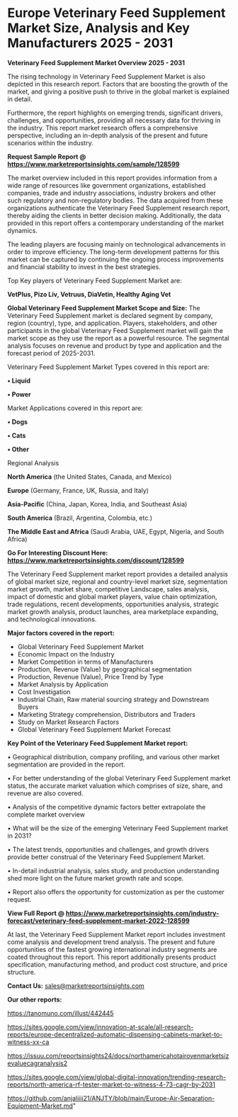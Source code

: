 # Europe Veterinary Feed Supplement Market Size, Analysis and Key Manufacturers 2025 - 2031

<Strong> Veterinary Feed Supplement Market Overview 2025 - 2031</strong>

The rising technology in Veterinary Feed Supplement Market is also depicted in this research report. Factors that are boosting the growth of the market, and giving a positive push to thrive in the global market is explained in detail.

Furthermore, the report highlights on emerging trends, significant drivers, challenges, and opportunities, providing all necessary data for thriving in the industry. This report market research offers a comprehensive perspective, including an in-depth analysis of the present and future scenarios within the industry.

<strong>Request Sample Report @ <a href=https://www.marketreportsinsights.com/sample/128599>https://www.marketreportsinsights.com/sample/128599</a></strong>

The market overview included in this report provides information from a wide range of resources like government organizations, established companies, trade and industry associations, industry brokers and other such regulatory and non-regulatory bodies. The data acquired from these organizations authenticate the Veterinary Feed Supplement research report, thereby aiding the clients in better decision making. Additionally, the data provided in this report offers a contemporary understanding of the market dynamics.

The leading players are focusing mainly on technological advancements in order to improve efficiency. The long-term development patterns for this market can be captured by continuing the ongoing process improvements and financial stability to invest in the best strategies.

Top Key players of Veterinary Feed Supplement Market are:

<strong>VetPlus, Pizo Liv, Vetruus, DiaVetin, Healthy Aging Vet</strong>

<strong><b>Global Veterinary Feed Supplement Market Scope and Size:</b></strong>
The Veterinary Feed Supplement market is declared segment by company, region (country), type, and application. Players, stakeholders, and other participants in the global Veterinary Feed Supplement market will gain the market scope as they use the report as a powerful resource. The segmental analysis focuses on revenue and product by type and application and the forecast period of 2025-2031.

Veterinary Feed Supplement Market Types covered in this report are:

<strong>• Liquid

• Power</strong>

Market Applications covered in this report are:

<strong>• Dogs

• Cats

• Other</strong> 

Regional Analysis

<strong>North America</strong> (the United States, Canada, and Mexico)

<strong>Europe</strong> (Germany, France, UK, Russia, and Italy)

<strong>Asia-Pacific</strong> (China, Japan, Korea, India, and Southeast Asia)

<strong>South America</strong> (Brazil, Argentina, Colombia, etc.)

<strong>The Middle East and Africa</strong> (Saudi Arabia, UAE, Egypt, Nigeria, and South Africa)

<strong>Go For Interesting Discount Here: <a href=https://www.marketreportsinsights.com/discount/128599>https://www.marketreportsinsights.com/discount/128599</a></strong>

The Veterinary Feed Supplement market report provides a detailed analysis of global market size, regional and country-level market size, segmentation market growth, market share, competitive Landscape, sales analysis, impact of domestic and global market players, value chain optimization, trade regulations, recent developments, opportunities analysis, strategic market growth analysis, product launches, area marketplace expanding, and technological innovations.

<strong><b>Major factors covered in the report:</b></strong>
<ul>
  <li>Global Veterinary Feed Supplement Market </li>
  <li>Economic Impact on the Industry</li>
  <li>Market Competition in terms of Manufacturers</li>
  <li>Production, Revenue (Value) by geographical segmentation</li>
  <li>Production, Revenue (Value), Price Trend by Type</li>
  <li>Market Analysis by Application</li>
  <li>Cost Investigation</li>
  <li>Industrial Chain, Raw material sourcing strategy and Downstream Buyers</li>
  <li>Marketing Strategy comprehension, Distributors and Traders</li>
  <li>Study on Market Research Factors</li>
  <li>Global Veterinary Feed Supplement Market Forecast</li>
</ul>

<strong><b>Key Point of the Veterinary Feed Supplement Market report:</b></strong>

• Geographical distribution, company profiling, and various other market segmentation are provided in the report.

• For better understanding of the global Veterinary Feed Supplement market status, the accurate market valuation which comprises of size, share, and revenue are also covered.

• Analysis of the competitive dynamic factors better extrapolate the complete market overview

• What will be the size of the emerging Veterinary Feed Supplement market in 2031?

• The latest trends, opportunities and challenges, and growth drivers provide better construal of the Veterinary Feed Supplement Market.

• In-detail industrial analysis, sales study, and production understanding shed more light on the future market growth rate and scope.

• Report also offers the opportunity for customization as per the customer request.

<strong><b>View Full Report @ <a href=https://www.marketreportsinsights.com/industry-forecast/veterinary-feed-supplement-market-2022-128599>https://www.marketreportsinsights.com/industry-forecast/veterinary-feed-supplement-market-2022-128599</a></b></strong>


At last, the Veterinary Feed Supplement Market report includes investment come analysis and development trend analysis. The present and future opportunities of the fastest growing international industry segments are coated throughout this report. This report additionally presents product specification, manufacturing method, and product cost structure, and price structure.

<strong>Contact Us:</strong>
sales@marketreportsinsights.com

<strong>Our other reports:</strong>

<a href=https://tanomuno.com/illust/442445>https://tanomuno.com/illust/442445</a>

<a href=https://sites.google.com/view/innovation-at-scale/all-research-reports/europe-decentralized-automatic-dispensing-cabinets-market-to-witness-xx-ca>https://sites.google.com/view/innovation-at-scale/all-research-reports/europe-decentralized-automatic-dispensing-cabinets-market-to-witness-xx-ca</a>

<a href=https://issuu.com/reportsinsights24/docs/northamericahotairovenmarketsizevaluecagranalysis2>https://issuu.com/reportsinsights24/docs/northamericahotairovenmarketsizevaluecagranalysis2</a>

<a href=https://sites.google.com/view/global-digital-innovation/trending-research-reports/north-america-rf-tester-market-to-witness-4-73-cagr-by-2031>https://sites.google.com/view/global-digital-innovation/trending-research-reports/north-america-rf-tester-market-to-witness-4-73-cagr-by-2031</a>

<a href=https://github.com/anjaliiii21/ANJTY/blob/main/Europe-Air-Separation-Equipment-Market.md>https://github.com/anjaliiii21/ANJTY/blob/main/Europe-Air-Separation-Equipment-Market.md</a>"
